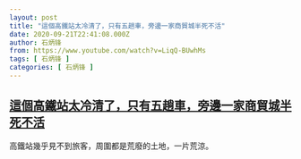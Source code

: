 ```yaml
---
layout: post
title: "這個高鐵站太冷清了，只有五趟車，旁邊一家商貿城半死不活"
date: 2020-09-21T22:41:08.000Z
author: 石炳锋
from: https://www.youtube.com/watch?v=LiqQ-BUwhMs
tags: [ 石炳锋 ]
categories: [ 石炳锋 ]
---
```

<!--1600728068000-->
[這個高鐵站太冷清了，只有五趟車，旁邊一家商貿城半死不活](https://www.youtube.com/watch?v=LiqQ-BUwhMs)
------

<div>
高鐵站幾乎見不到旅客，周圍都是荒廢的土地，一片荒涼。
</div>
